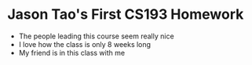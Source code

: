 # Jason Tao's First CS193 Homework 

- The people leading this course seem really nice
- I love how the class is only 8 weeks long
- My friend is in this class with me
